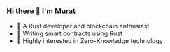 ### Hi there 👋 I'm Murat



- 🌱 A Rust developer and blockchain enthusiast
- 🌱 Writing smart contracts using Rust
- 🌱 Highly interested in Zero-Knowledge technology


